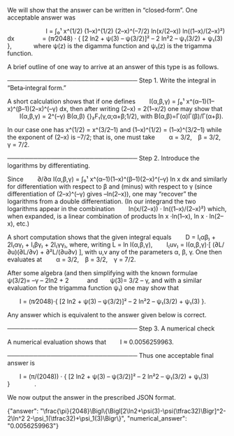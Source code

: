 We will show that the answer can be written in “closed‐form”. One acceptable answer was

   
   I = ∫₀¹ x^(1/2) (1–x)^(1/2) (2–x)^(–7/2) ln(x/(2–x)) ln((1–x)/(2–x)²) dx 
     = (π⁄2048) · { [2 ln2 + ψ(3) – ψ(3/2)]² – 2 ln²2 – ψ₁(3/2) + ψ₁(3) },
   
where ψ(z) is the digamma function and ψ₁(z) is the trigamma function.

A brief outline of one way to arrive at an answer of this type is as follows.

──────────────────────────────
Step 1. Write the integral in “Beta‐integral form.”

A short calculation shows that if one defines
  I(α,β,γ) = ∫₀¹ x^(α–1)(1–x)^(β–1)(2–x)^(–γ) dx,
then after writing (2–x) = 2(1–x/2) one may show that
  I(α,β,γ) = 2^(–γ) B(α,β) {}₂F₁(γ,α;α+β;1/2),
with B(α,β)=Γ(α)Γ(β)/Γ(α+β).

In our case one has x^(1/2) = x^(3/2–1) and (1–x)^(1/2) = (1–x)^(3/2–1) while the exponent of (2–x) is –7/2; that is, one must take
  α = 3/2, β = 3/2, γ = 7/2.

──────────────────────────────
Step 2. Introduce the logarithms by differentiating.

Since
  ∂/∂α I(α,β,γ) = ∫₀¹ x^(α–1)(1–x)^(β–1)(2–x)^(–γ) ln x dx
and similarly for differentiation with respect to β and (minus) with respect to γ (since differentiation of (2–x)^(–γ) gives –ln(2–x)),
one may “recover” the logarithms from a double differentiation. (In our integrand the two logarithms appear in the combination
  ln(x/(2–x)) · ln((1–x)/(2–x)²)
which, when expanded, is a linear combination of products ln x ·ln(1–x), ln x · ln(2–x), etc.) 

A short computation shows that the given integral equals
  D = I₍αβ₎ + 2I₍αγ₎ + I₍βγ₎ + 2I₍γγ₎,
where, writing L = ln I(α,β,γ),
  I₍uv₎ = I(α,β,γ)·[ (∂L/∂u)(∂L/∂v) + ∂²L/(∂u∂v) ],
with u,v any of the parameters α, β, γ. One then evaluates at
  α = 3/2, β = 3/2, γ = 7/2.

After some algebra (and then simplifying with the known formulae
  ψ(3/2)= –γ – 2ln2 + 2   and  ψ(3)= 3/2 – γ,
and with a similar evaluation for the trigamma function ψ₁) one may show that

  I = (π⁄2048)·{ [2 ln2 + ψ(3) – ψ(3/2)]² – 2 ln²2 – ψ₁(3/2) + ψ₁(3) }.

Any answer which is equivalent to the answer given below is correct.

──────────────────────────────
Step 3. A numerical check

A numerical evaluation shows that
  I ≈ 0.0056259963.

──────────────────────────────
Thus one acceptable final answer is

  I = (π/(2048)) · { [2 ln2 + ψ(3) – ψ(3/2)]² – 2 ln²2 – ψ₁(3/2) + ψ₁(3) }    . 

We now output the answer in the prescribed JSON format.

{"answer": "\\frac{\\pi}{2048}\\Bigl\\{\\Bigl[2\\ln2+\\psi(3)-\\psi(\\tfrac32)\\Bigr]^2-2\\ln^2 2-\\psi_1(\\tfrac32)+\\psi_1(3)\\Bigr\\}", "numerical_answer": "0.0056259963"}